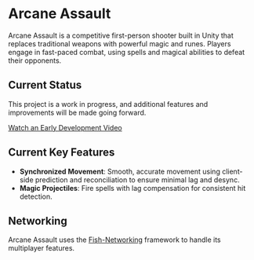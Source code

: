 # Arcane Assault

Arcane Assault is a competitive first-person shooter built in Unity that replaces traditional weapons with powerful magic and runes. Players engage in fast-paced combat, using spells and magical abilities to defeat their opponents.

## Current Status

This project is a work in progress, and additional features and improvements will be made going forward.

[Watch an Early Development Video](https://www.youtube.com/watch?v=XCuuK3DM2FY)

## Current Key Features

- **Synchronized Movement**: Smooth, accurate movement using client-side prediction and reconciliation to ensure minimal lag and desync.
- **Magic Projectiles**: Fire spells with lag compensation for consistent hit detection.

## Networking

Arcane Assault uses the [Fish-Networking](https://fish-networking.gitbook.io/docs) framework to handle its multiplayer features.
